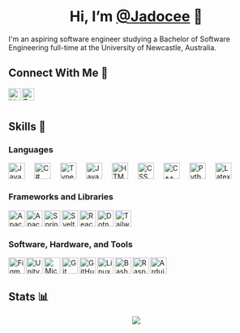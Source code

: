 <div id="header" style="width:100%;">
    <h1 align="center">
        Hi, I’m <a href="https://github.com/Jadocee" alt="GitHub profile">@Jadocee</a> 👋
    </h1>
    <span align="justify">
        I'm an aspiring software engineer studying a Bachelor of Software Engineering full-time at the University of Newcastle, Australia.
    </span>
</div>

<div id="connect-with-me" align="left" style="width:100%;">
    <h2>Connect With Me 🤝</h2>
    <a href="https://www.linkedin.com/in/jaydon-cameron/" target="_blank" rel="noreferrer">
        <img src="https://cdn.jsdelivr.net/gh/devicons/devicon/icons/linkedin/linkedin-original.svg" alt="LinkedIn" height="auto" width="24px" align="left" loading="lazy"/>
    </a>
    <a href="https://twitter.com/jadocee_" target="_blank" rel="noreferrer">
        <img src="https://cdn.jsdelivr.net/gh/devicons/devicon/icons/twitter/twitter-original.svg" alt="Twitter" height="auto" width="24px" align="left" loading="lazy"/>
    </a>
</div>

<br/>
<br/>

## Skills 🚀

<!-- Icons: https://devicon.dev/ -->

### Languages

[<img align="left" alt="Java" width="32px" height="auto"  src="https://cdn.jsdelivr.net/gh/devicons/devicon/icons/java/java-original.svg" loading="lazy" style="padding-right:16px;"/>](https://www.java.com/en/)

[<img align="left" alt="C#" width="32px" height="auto"  src="https://cdn.jsdelivr.net/gh/devicons/devicon/icons/csharp/csharp-plain.svg" loading="lazy" style="padding-right:16px;"/>](https://docs.microsoft.com/en-us/dotnet/csharp/)

[<img align="left" alt="TypeScript" width="32px" height="auto"  src="https://cdn.jsdelivr.net/gh/devicons/devicon/icons/typescript/typescript-plain.svg" loading="lazy" style="padding-right:16px;"/>](https://www.typescriptlang.org/)

[<img align="left" alt="JavaScript" width="32px" height="auto"  src="https://cdn.jsdelivr.net/gh/devicons/devicon/icons/javascript/javascript-plain.svg" loading="lazy" style="padding-right:16px;"/>](https://www.javascript.com/)

[<img align="left" alt="HTML" width="32px" height="auto"  src="https://cdn.jsdelivr.net/gh/devicons/devicon/icons/html5/html5-plain.svg" loading="lazy" style="padding-right:16px;"/>](https://www.w3.org/html/)

[<img align="left" alt="CSS" width="32px" height="auto"  src="https://cdn.jsdelivr.net/gh/devicons/devicon/icons/css3/css3-plain.svg" loading="lazy" style="padding-right:16px;"/>](https://www.w3.org/Style/CSS/Overview.en.html)

[<img align="left" alt="C++" width="32px" height="auto"  src="https://cdn.jsdelivr.net/gh/devicons/devicon/icons/cplusplus/cplusplus-plain.svg" loading="lazy" style="padding-right:16px;"/>](https://www.cplusplus.com/)

[<img align="left" alt="Python" width="32px" height="auto" src="https://cdn.jsdelivr.net/gh/devicons/devicon/icons/python/python-original.svg" loading="lazy" style="padding-right:16px;"/>](https://www.python.org/)

<a href="https://www.latex-project.org/">
    <picture>
        <source 
            srcset="./Icons/latex-dark.svg"
            media="(prefers-color-scheme: dark)"
        />
        <source
            srcset="https://cdn.jsdelivr.net/gh/devicons/devicon/icons/latex/latex-original.svg"
            media="(prefers-color-scheme: light), (prefers-color-scheme: no-preference)"
        />
        <img align="left" alt="Latex" width="32px" height="auto"  src="https://cdn.jsdelivr.net/gh/devicons/devicon/icons/latex/latex-original.svg" loading="lazy"/>
    </picture>
</a>

<br />
<br />

### Frameworks and Libraries

[<img align="left" alt="Apache Maven" width="32px" height="auto"  src="https://cdn.jsdelivr.net/gh/devicons/devicon/icons/apache/apache-original.svg" loading="lazy" />](https://maven.apache.org/)

[<img align="left" alt="Apache Tomcat" width="32px" height="auto"  src="https://cdn.jsdelivr.net/gh/devicons/devicon/icons/tomcat/tomcat-original.svg" loading="lazy" />](https://tomcat.apache.org/)

[<img align="left" alt="Spring" width="32px" height="auto"  src="https://cdn.jsdelivr.net/gh/devicons/devicon/icons/spring/spring-original.svg" loading="lazy" />](https://spring.io/)

[<img align="left" alt="Svelte" width="32px" height="auto"  src="https://cdn.jsdelivr.net/gh/devicons/devicon/icons/svelte/svelte-original.svg" loading="lazy" />](https://svelte.dev/)

[<img align="left" alt="React" width="32px" height="auto"  src="https://cdn.jsdelivr.net/gh/devicons/devicon/icons/react/react-original.svg" loading="lazy" />](https://reactjs.org/)

[<img align="left" alt="Dotnet" width="32px" height="auto"  src="https://cdn.jsdelivr.net/gh/devicons/devicon/icons/dotnetcore/dotnetcore-original.svg" loading="lazy" />](https://dotnet.microsoft.com/)

[<img align="left" alt="TailwindCSS" width="32px" height="auto"  src="https://cdn.jsdelivr.net/gh/devicons/devicon/icons/tailwindcss/tailwindcss-plain.svg" loading="lazy" />](https://tailwindcss.com/)

<br />
<br />

### Software, Hardware, and Tools

[<img align="left" alt="Figma" width="32px" height="auto"  src="https://cdn.jsdelivr.net/gh/devicons/devicon/icons/figma/figma-original.svg" loading="lazy" />](https://www.figma.com/)

<a href="https://unity.com/">
    <picture>
        <source 
            srcset="./Icons/Unity-dark.svg"
            media="(prefers-color-scheme: dark)"
        />
        <source
            srcset="https://cdn.jsdelivr.net/gh/devicons/devicon/icons/unity/unity-original.svg"
            media="(prefers-color-scheme: light), (prefers-color-scheme: no-preference)"
        />
        <img align="left" alt="Unity" width="32px" height="auto"  src="https://cdn.jsdelivr.net/gh/devicons/devicon/icons/unity/unity-original.svg" loading="lazy" />
    </picture>
</a>

<a href="https://www.microsoft.com/en-au/sql-server/sql-server-2019">
    <picture>
        <source 
            srcset="./Icons/mssqlserver-dark.svg"
            media="(prefers-color-scheme: dark)"
        />
        <source
            srcset="https://cdn.jsdelivr.net/gh/devicons/devicon/icons/microsoftsqlserver/microsoftsqlserver-plain.svg"
            media="(prefers-color-scheme: light), (prefers-color-scheme: no-preference)"
        />
        <img align="left" alt="Microsoft SQL Server" width="32px" height="auto"  src="https://cdn.jsdelivr.net/gh/devicons/devicon/icons/microsoftsqlserver/microsoftsqlserver-plain.svg" loading="lazy" />
    </picture>
</a>

[<img align="left" alt="Git" width="32px" height="auto"  src="https://cdn.jsdelivr.net/gh/devicons/devicon/icons/git/git-original.svg" />](https://git-scm.com/)

<a href="https://github.com/">
    <picture>
        <source 
            srcset="./Icons/github-dark.svg"
            media="(prefers-color-scheme: dark)"
        />
        <source
            srcset="https://cdn.jsdelivr.net/gh/devicons/devicon/icons/github/github-original.svg"
            media="(prefers-color-scheme: light), (prefers-color-scheme: no-preference)"
        />
        <img align="left" alt="GitHub" width="32px" height="auto"  src="https://cdn.jsdelivr.net/gh/devicons/devicon/icons/github/github-original.svg" loading="lazy" />
    </picture>
</a>

[<img align="left" alt="Linux" width="32px" height="auto"  src="https://cdn.jsdelivr.net/gh/devicons/devicon/icons/linux/linux-original.svg" loading="lazy" />](https://www.linux.org/)

<a href="https://www.gnu.org/software/bash/">
    <picture>
        <source 
            srcset="./Icons/bash-dark.svg"
            media="(prefers-color-scheme: dark)"
        />
        <source
            srcset="https://cdn.jsdelivr.net/gh/devicons/devicon/icons/bash/bash-original.svg"
            media="(prefers-color-scheme: light), (prefers-color-scheme: no-preference)"
        />
        <img align="left" alt="Bash" width="32px" height="auto"  src="https://cdn.jsdelivr.net/gh/devicons/devicon/icons/bash/bash-original.svg" loading="lazy" />
    </picture>
</a>

[<img align="left" alt="Raspberry Pi" width="32px" height="auto"  src="https://cdn.jsdelivr.net/gh/devicons/devicon/icons/raspberrypi/raspberrypi-original.svg" loading="lazy" />](https://www.raspberrypi.org/)

[<img align="left" alt="Arduino" width="32px" height="auto"  src="https://cdn.jsdelivr.net/gh/devicons/devicon/icons/arduino/arduino-original.svg" loading="lazy" />](https://www.arduino.cc/)

<br />
<br />

## Stats 📊

<!-- GitHub README Stats: https://github.com/anuraghazra/github-readme-stats -->
<div id="stats" align="center">
    <picture>
        <source 
            srcset="https://github-readme-stats.vercel.app/api?username=Jadocee&show_icons=true&count_private=true&theme=dark&hide_border=true&border_radius=16&icon_color=e3b341&locale=en&hide_title=true"
            media="(prefers-color-scheme: dark)"
        />
        <source
            srcset="https://github-readme-stats.vercel.app/api?username=Jadocee&show_icons=true&count_private=true&theme=default&hide_border=true&border_radius=16&icon_color=e3b341&locale=en&hide_title=true"
            media="(prefers-color-scheme: light), (prefers-color-scheme: no-preference)"
        />
        <img src="https://github-readme-stats.vercel.app/api?username=Jadocee&show_icons=true&count_private=true&hide_border=true&border_radius=16&icon_color=e3b341&locale=en&hide_title=true" loading="lazy"/>
    </picture>
</div>
